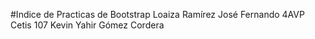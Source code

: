 #Indice de Practicas de Bootstrap
Loaiza Ramírez José Fernando 4AVP Cetis 107
Kevin Yahir Gómez Cordera
